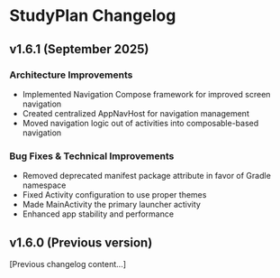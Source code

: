 # StudyPlan Changelog

## v1.6.1 (September 2025)

### Architecture Improvements
- Implemented Navigation Compose framework for improved screen navigation
- Created centralized AppNavHost for navigation management
- Moved navigation logic out of activities into composable-based navigation

### Bug Fixes & Technical Improvements
- Removed deprecated manifest package attribute in favor of Gradle namespace
- Fixed Activity configuration to use proper themes
- Made MainActivity the primary launcher activity
- Enhanced app stability and performance

## v1.6.0 (Previous version)

[Previous changelog content...]
